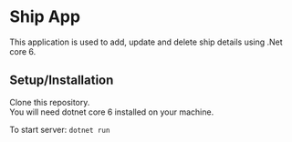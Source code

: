 # Ship App

This application is used to add, update and delete ship details using .Net core 6.

## Setup/Installation

Clone this repository.\
You will need dotnet core 6 installed on your machine.

To start server:
`dotnet run`